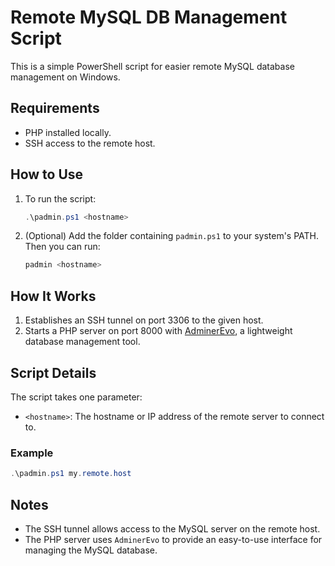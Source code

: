 # Remote MySQL DB Management Script

This is a simple PowerShell script for easier remote MySQL database management on Windows.

## Requirements

- PHP installed locally.
- SSH access to the remote host.

## How to Use

1. To run the script:
   ```powershell
   .\padmin.ps1 <hostname>
   ```

2. (Optional) Add the folder containing `padmin.ps1` to your system's PATH. Then you can run:
   ```powershell
   padmin <hostname>
   ```

## How It Works

1. Establishes an SSH tunnel on port 3306 to the given host.
2. Starts a PHP server on port 8000 with [AdminerEvo](https://docs.adminerevo.org/), a lightweight database management tool.

## Script Details

The script takes one parameter:

- `<hostname>`: The hostname or IP address of the remote server to connect to.

### Example

```powershell
.\padmin.ps1 my.remote.host
```

## Notes

- The SSH tunnel allows access to the MySQL server on the remote host.
- The PHP server uses `AdminerEvo` to provide an easy-to-use interface for managing the MySQL database.
